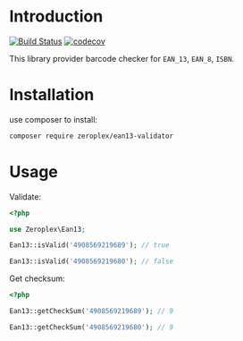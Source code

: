 # Introduction
[![Build Status](https://travis-ci.com/johnroyer/ean13-validator.svg?token=fJExdbHq9iTBYQPwsqRw&branch=master)](https://travis-ci.com/johnroyer/ean13-validator)
[![codecov](https://codecov.io/gh/johnroyer/ean13-validator/branch/master/graph/badge.svg)](https://codecov.io/gh/johnroyer/ean13-validator)

This library provider barcode checker for `EAN_13`, `EAN_8`, `ISBN`.


# Installation

use composer to install:

```bash
composer require zeroplex/ean13-validator
```


# Usage

Validate:

```PHP
<?php

use Zeroplex\Ean13;

Ean13::isValid('4908569219689'); // true

Ean13::isValid('4908569219680'); // false
```


Get checksum:

```php
<?php

Ean13::getCheckSum('4908569219689'); // 9

Ean13::getCheckSum('4908569219680'); // 9
```
